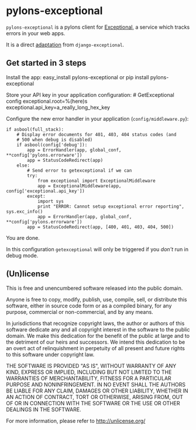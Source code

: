 # pylons-exceptional

`pylons-exceptional` is a pylons client for [Exceptional][], a service which
tracks errors in your web apps.

  [exceptional]: http://getexceptional.com/

It is a direct [adaptation][] from `django-exceptional`.

  [adaptation]: https://github.com/zacharyvoase/django-exceptional

## Get started in 3 steps

Install the app:
    easy_install pylons-exceptional
or
    pip install pylons-exceptional

Store your API key in your application configuration:
    # GetExceptional config
    exceptional.root=%(here)s
    exceptional.api_key=a_really_long_hex_key

Configure the new error handler in your application (`config/middleware.py`):

    if asbool(full_stack):
        # Display error documents for 401, 403, 404 status codes (and
        # 500 when debug is disabled)
        if asbool(config['debug']):
            app = ErrorHandler(app, global_conf, **config['pylons.errorware'])
            app = StatusCodeRedirect(app)
        else:
            # Send error to getexceptional if we can
            try:
                from exceptional import ExceptionalMiddleware
                app = ExceptionalMiddleware(app, config['exceptional.api_key'])
            except:
                import sys
                print "ERROR: Cannot setup exceptional error reporting", sys.exc_info()
                app = ErrorHandler(app, global_conf, **config['pylons.errorware'])
            app = StatusCodeRedirect(app, [400, 401, 403, 404, 500])

You are done.

In this configuration `getexceptional` will only be triggered if you *don't*
run in debug mode.

## (Un)license

This is free and unencumbered software released into the public domain.

Anyone is free to copy, modify, publish, use, compile, sell, or
distribute this software, either in source code form or as a compiled
binary, for any purpose, commercial or non-commercial, and by any
means.

In jurisdictions that recognize copyright laws, the author or authors
of this software dedicate any and all copyright interest in the
software to the public domain. We make this dedication for the benefit
of the public at large and to the detriment of our heirs and
successors. We intend this dedication to be an overt act of
relinquishment in perpetuity of all present and future rights to this
software under copyright law.

THE SOFTWARE IS PROVIDED "AS IS", WITHOUT WARRANTY OF ANY KIND,
EXPRESS OR IMPLIED, INCLUDING BUT NOT LIMITED TO THE WARRANTIES OF
MERCHANTABILITY, FITNESS FOR A PARTICULAR PURPOSE AND NONINFRINGEMENT.
IN NO EVENT SHALL THE AUTHORS BE LIABLE FOR ANY CLAIM, DAMAGES OR
OTHER LIABILITY, WHETHER IN AN ACTION OF CONTRACT, TORT OR OTHERWISE,
ARISING FROM, OUT OF OR IN CONNECTION WITH THE SOFTWARE OR THE USE OR
OTHER DEALINGS IN THE SOFTWARE.

For more information, please refer to <http://unlicense.org/>
